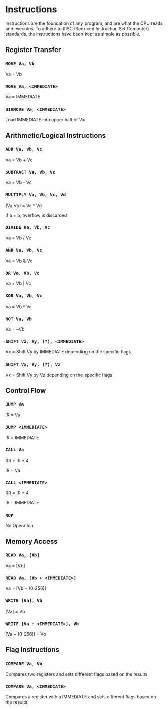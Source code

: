 # Instructions

Instructions are the foundation of any program, and are what the CPU reads and executes. To adhere to RISC (Reduced Instruction Set Computer) standards, the instructions have been kept as simple as possible.

## Register Transfer

### `MOVE Va, Vb`
Va = Vb

### `MOVE Va, <IMMEDIATE>`
Va = IMMEDIATE

### `BIGMOVE Va, <IMMEDIATE>`
Load IMMEDIATE into upper half of Va

## Arithmetic/Logical Instructions

### `ADD Va, Vb, Vc`
Va = Vb + Vc

### `SUBTRACT Va, Vb, Vc`
Va = Vb - Vc

### `MULTIPLY Va, Vb, Vc, Vd`
(Va,Vb) = Vc * Vd

If a = b, overflow is discarded

### `DIVIDE Va, Vb, Vc`
Va = Vb / Vc

### `AND Va, Vb, Vc`
Va = Vb & Vc

### `OR Va, Vb, Vc`
Va = Vb | Vc

### `XOR Va, Vb, Vc`
Va = Vb ^ Vc

### `NOT Va, Vb`
Va = ~Vb

### `SHIFT Vx, Vy, (?), <IMMEDIATE>`
Vx = Shift Vy by IMMEDIATE depending on the specific flags.

### `SHIFT Vx, Vy, (?), Vz`
Vx = Shift Vy by Vz depending on the specific flags.

## Control Flow

### `JUMP Va`
IR = Va

### `JUMP <IMMEDIATE>`
IR = IMMEDIATE

### `CALL Va`
RR = IR + 4

IR = Va

### `CALL <IMMEDIATE>`
RR = IR + 4

IR = IMMEDIATE

### `NOP`
No Operation

## Memory Access

### `READ Va, [Vb]`
Va = [Vb]

### `READ Va, [Vb + <IMMEDIATE>]`
Va = [Vb + (0-256)]

### `WRITE [Va], Vb`
[Va] = Vb

### `WRITE [Va + <IMMEDIATE>], Vb`
[Va + (0-256)] = Vb

## Flag Instructions

### `COMPARE Va, Vb`
Compares two registers and sets different flags based on the results

### `COMPARE Va, <IMMEDIATE>`
Compares a register with a IMMEDIATE and sets different flags based on the results
